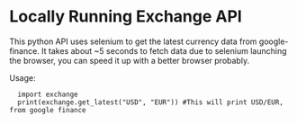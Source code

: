 # Locally Running Exchange API

This python API uses selenium to get the latest currency data from google-finance.
It takes about ~5 seconds to fetch data due to selenium launching the browser, you can speed it up with a better browser probably.

Usage:
```
  import exchange
  print(exchange.get_latest("USD", "EUR")) #This will print USD/EUR, from google finance
```
